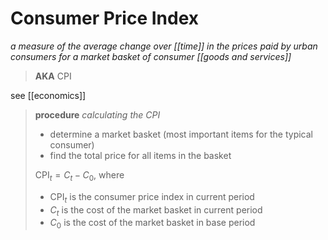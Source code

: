 # Consumer Price Index

_a measure of the average change over [[time]] in the prices paid by urban consumers for a market basket of consumer [[goods and services]]_

> **AKA** CPI

see [[economics]]

> **procedure** _calculating the CPI_
>
> - determine a market basket (most important items for the typical consumer)
> - find the total price for all items in the basket
>
> $\text{CPI}_t = C_t - C_0$, where
>
> - $\text{CPI}_t$ is the consumer price index in current period
> - $C_t$ is the cost of the market basket in current period
> - $C_0$ is the cost of the market basket in base period
